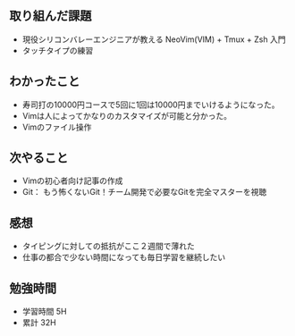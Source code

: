 ## 取り組んだ課題
- 現役シリコンバレーエンジニアが教える NeoVim(VIM) + Tmux + Zsh 入門
- タッチタイプの練習
## わかったこと
- 寿司打の10000円コースで5回に1回は10000円までいけるようになった。
- Vimは人によってかなりのカスタマイズが可能と分かった。
- Vimのファイル操作
## 次やること
- Vimの初心者向け記事の作成
- Git： もう怖くないGit！チーム開発で必要なGitを完全マスターを視聴
## 感想
- タイピングに対しての抵抗がここ２週間で薄れた
- 仕事の都合で少ない時間になっても毎日学習を継続したい
## 勉強時間
- 学習時間 5H
- 累計 32H
